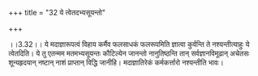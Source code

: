 +++
title = "32 ये त्वेतदभ्यसूयन्तो"

+++
  
  
।।3.32।। ये मदाज्ञारूपत्वं विहाय कर्मैव फलसाधकं फलरूपमिति ज्ञात्वा
कुर्वन्ति ते नश्यन्तीत्याहुः ये त्वेतदिति। ये तु एतन्मम मतमभ्यसूयन्तः
कौटिल्येन जानन्तो नानुतिष्ठन्ति तान् सर्वज्ञानविमूढान् अचेतसः
शून्यहृदयान् नष्टान् नाशं प्राप्तान् विद्धि जानीहि। मदाज्ञातिरेकं
कर्मकर्त्तारो नश्यन्तीति भावः।  
  
